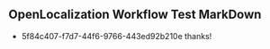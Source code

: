 ## OpenLocalization Workflow Test MarkDown
* 5f84c407-f7d7-44f6-9766-443ed92b210e thanks!

<!--HONumber=Sep16_HO1-->


